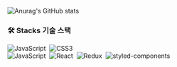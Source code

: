 ![Anurag's GitHub stats](https://github-readme-stats.vercel.app/api?username=WonJunPyun&show_icons=true&theme=radical)

### 🛠️ Stacks 기술 스택
<p>
 <img alt="JavaScript" src ="https://img.shields.io/badge/HTML5-E34F26.svg?&style=for-the-appveyor&logo=HTML5&logoColor=white"/></a>&nbsp
 <img alt="CSS3" src ="https://img.shields.io/badge/CSS3-1572B6.svg?&style=for-the-appveyor&logo=CSS3&logoColor=white"/></a>&nbsp
 <br/>
 <img alt="JavaScript" src ="https://img.shields.io/badge/JavaScript-F7DF1E.svg?&style=for-the-appveyor&logo=JavaScript&logoColor=white"/></a>&nbsp
 <img alt="React" src ="https://img.shields.io/badge/React-61DAFB.svg?&style=for-the-appveyor&logo=React&logoColor=white"/></a>&nbsp
 <img alt="Redux" src ="https://img.shields.io/badge/Redux-764ABC.svg?&style=for-the-appveyor&logo=Redux&logoColor=white"/></a>&nbsp
 <img alt="styled-components" src ="https://img.shields.io/badge/styled_components-DB7093.svg?&style=for-the-appveyor&logo=styled-components&logoColor=white"/></a>&nbsp

</p>
